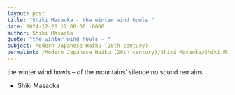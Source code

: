 ```yaml
---
layout: post
title: "Shiki Masaoka - the winter wind howls "
date: 2024-12-28 12:00:00 -0000
author: Shiki Masaoka
quote: "the winter wind howls – "
subject: Modern Japanese Haiku (20th century)
permalink: /Modern Japanese Haiku (20th century)/Shiki Masaoka/Shiki Masaoka - the winter wind howls 
---
```


the winter wind howls – 
of the mountains’ silence 
no sound remains

- Shiki Masaoka
